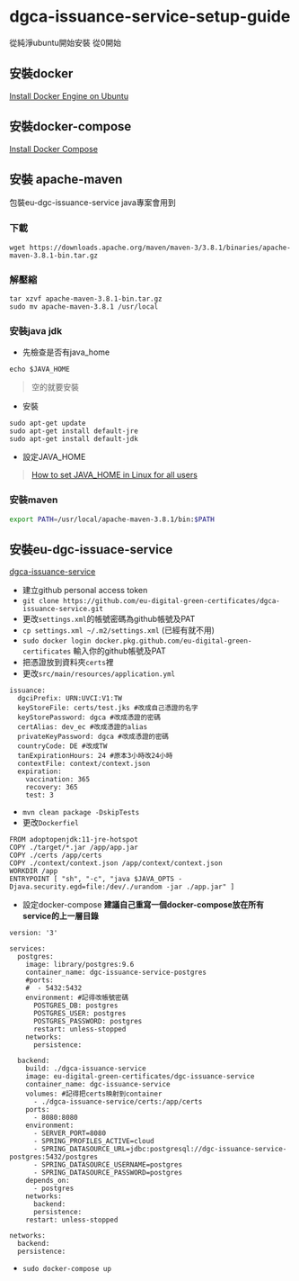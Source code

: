 # dgca-issuance-service-setup-guide
從純淨ubuntu開始安裝
從0開始

## 安裝docker
[Install Docker Engine on Ubuntu](https://docs.docker.com/engine/install/ubuntu/)

## 安裝docker-compose
[Install Docker Compose](https://docs.docker.com/compose/install/)

## 安裝 apache-maven
包裝eu-dgc-issuance-service java專案會用到
### 下載
```bash=
wget https://downloads.apache.org/maven/maven-3/3.8.1/binaries/apache-maven-3.8.1-bin.tar.gz
```
### 解壓縮
```bash=
tar xzvf apache-maven-3.8.1-bin.tar.gz
sudo mv apache-maven-3.8.1 /usr/local
```
### 安裝java jdk
- 先檢查是否有java_home
```bash=
echo $JAVA_HOME
```
>空的就要安裝
- 安裝
```bash=
sudo apt-get update
sudo apt-get install default-jre
sudo apt-get install default-jdk
```
- 設定JAVA_HOME
>[How to set JAVA_HOME in Linux for all users](https://stackoverflow.com/questions/24641536/how-to-set-java-home-in-linux-for-all-users)

### 安裝maven
```bash
export PATH=/usr/local/apache-maven-3.8.1/bin:$PATH
```

## 安裝eu-dgc-issuace-service
[dgca-issuance-service](https://github.com/eu-digital-green-certificates/dgca-issuance-service)

- 建立github personal access token
- `git clone https://github.com/eu-digital-green-certificates/dgca-issuance-service.git`
- 更改`settings.xml`的帳號密碼為github帳號及PAT
- `cp settings.xml ~/.m2/settings.xml` (已經有就不用)
- `sudo docker login docker.pkg.github.com/eu-digital-green-certificates` 輸入你的github帳號及PAT
- 把憑證放到資料夾`certs`裡
- 更改`src/main/resources/application.yml`
```yaml=
issuance:
  dgciPrefix: URN:UVCI:V1:TW
  keyStoreFile: certs/test.jks #改成自己憑證的名字
  keyStorePassword: dgca #改成憑證的密碼
  certAlias: dev_ec #改成憑證的alias
  privateKeyPassword: dgca #改成憑證的密碼
  countryCode: DE #改成TW
  tanExpirationHours: 24 #原本3小時改24小時
  contextFile: context/context.json
  expiration:
    vaccination: 365
    recovery: 365
    test: 3
```
- `mvn clean package -DskipTests`
- 更改`Dockerfiel`
```dockerfile=
FROM adoptopenjdk:11-jre-hotspot
COPY ./target/*.jar /app/app.jar
COPY ./certs /app/certs
COPY ./context/context.json /app/context/context.json
WORKDIR /app
ENTRYPOINT [ "sh", "-c", "java $JAVA_OPTS -Djava.security.egd=file:/dev/./urandom -jar ./app.jar" ]
```
- 設定docker-compose
**建議自己重寫一個docker-compose放在所有service的上一層目錄**
```yaml=
version: '3'

services:
  postgres:
    image: library/postgres:9.6
    container_name: dgc-issuance-service-postgres
    #ports:
    #  - 5432:5432
    environment: #記得改帳號密碼
      POSTGRES_DB: postgres
      POSTGRES_USER: postgres
      POSTGRES_PASSWORD: postgres 
      restart: unless-stopped
    networks:
      persistence:

  backend:
    build: ./dgca-issuance-service
    image: eu-digital-green-certificates/dgc-issuance-service
    container_name: dgc-issuance-service
    volumes: #記得把certs映射到container
      - ./dgca-issuance-service/certs:/app/certs
    ports:
      - 8080:8080
    environment:
      - SERVER_PORT=8080
      - SPRING_PROFILES_ACTIVE=cloud
      - SPRING_DATASOURCE_URL=jdbc:postgresql://dgc-issuance-service-postgres:5432/postgres
      - SPRING_DATASOURCE_USERNAME=postgres
      - SPRING_DATASOURCE_PASSWORD=postgres
    depends_on:
      - postgres
    networks:
      backend:
      persistence:
    restart: unless-stopped

networks:
  backend:
  persistence:
```
- `sudo docker-compose up`
